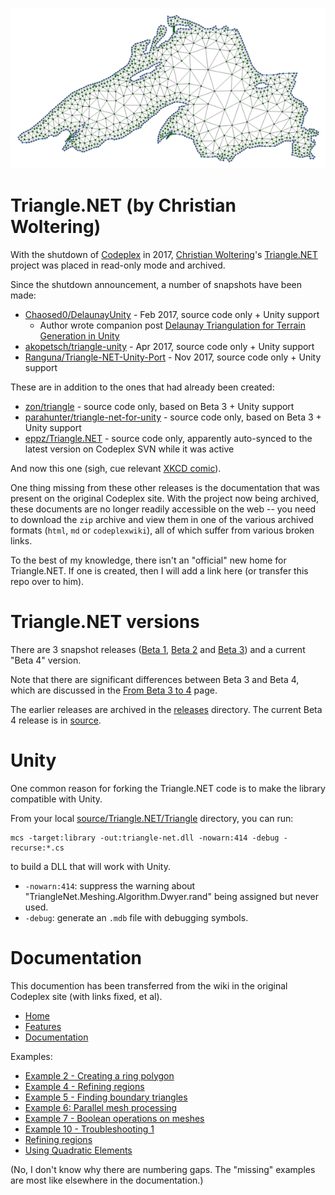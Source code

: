 ![Mesh Lake Superior](wiki/Home_mesh-superior.png)

# Triangle.NET (by Christian Woltering)

With the shutdown of [Codeplex](https://archive.codeplex.com/) in 2017, [Christian Woltering](https://github.com/wo80)'s [Triangle.NET](https://archive.codeplex.com/?p=triangle) project was placed in read-only mode and archived.

Since the shutdown announcement, a number of snapshots have been made:

* [Chaosed0/DelaunayUnity](https://github.com/Chaosed0/DelaunayUnity) - Feb 2017, source code only + Unity support
   * Author wrote companion post [Delaunay Triangulation for Terrain Generation in Unity](https://straypixels.net/delaunay-triangulation-terrain/)
* [akopetsch/triangle-unity](https://github.com/akopetsch/triangle-unity) - Apr 2017, source code only + Unity support
* [Ranguna/Triangle-NET-Unity-Port](https://github.com/Ranguna/Triangle-NET-Unity-Port) - Nov 2017, source code only + Unity support

These are in addition to the ones that had already been created:

* [zon/triangle](https://github.com/zon/triangle) - source code only, based on Beta 3 + Unity support
* [parahunter/triangle-net-for-unity](https://github.com/parahunter/triangle-net-for-unity) - source code only, based on Beta 3 + Unity support
* [eppz/Triangle.NET](https://github.com/eppz/Triangle.NET) - source code only, apparently auto-synced to the latest version on Codeplex SVN while it was active

And now this one (sigh, cue relevant [XKCD comic](https://xkcd.com/927/)).

One thing missing from these other releases is the documentation that was present on the original Codeplex site. With the project now being archived, these documents are no longer readily accessible on the web -- you need to download the `zip` archive and view them in one of the various archived formats (`html`, `md` or `codeplexwiki`), all of which suffer from various broken links.

To the best of my knowledge, there isn't an "official" new home for Triangle.NET. If one is created, then I will add a link here (or transfer this repo over to him).

# Triangle.NET versions

There are 3 snapshot releases
([Beta 1](/releases/Triangle.NET%20Beta%201),
[Beta 2](/releases/Triangle.NET%20Beta%202)
and [Beta 3](/releases/Triangle.NET%20Beta%203))
and a current "Beta 4" version.

Note that there are significant differences between Beta 3 and Beta 4, which are discussed in the [From Beta 3 to 4](wiki/From_Beta_3_To_4.md) page.

The earlier releases are archived in the [releases](/releases) directory. The current Beta 4 release is in [source](/source).

# Unity

One common reason for forking the Triangle.NET code is to make the library compatible with Unity.

From your local [source/Triangle.NET/Triangle](source/Triangle.NET/Triangle) directory, you can run:

```
mcs -target:library -out:triangle-net.dll -nowarn:414 -debug -recurse:*.cs
```

to build a DLL that will work with Unity.

* `-nowarn:414`: suppress the warning about "TriangleNet.Meshing.Algorithm.Dwyer.rand" being assigned but never used.
* `-debug`: generate an `.mdb` file with debugging symbols.

# Documentation

This documention has been transferred from the wiki in the original Codeplex site (with links fixed, et al).

* [Home](wiki/Home.md)
* [Features](wiki/Features.md)
* [Documentation](wiki/Documentation.md)

Examples:

* [Example 2 - Creating a ring polygon](wiki/Example_2.md)
* [Example 4 - Refining regions](wiki/Example_4.md)
* [Example 5 - Finding boundary triangles](wiki/Example_5.md)
* [Example 6: Parallel mesh processing](wiki/Parallel_mesh_processing.md)
* [Example 7 - Boolean operations on meshes](wiki/Example_7.md)
* [Example 10 - Troubleshooting 1](wiki/Example_10.md)
* [Refining regions](wiki/Regions.md)
* [Using Quadratic Elements](wiki/Quadratic_Elements.md)

(No, I don't know why there are numbering gaps. The "missing" examples are most like elsewhere in the documentation.)
